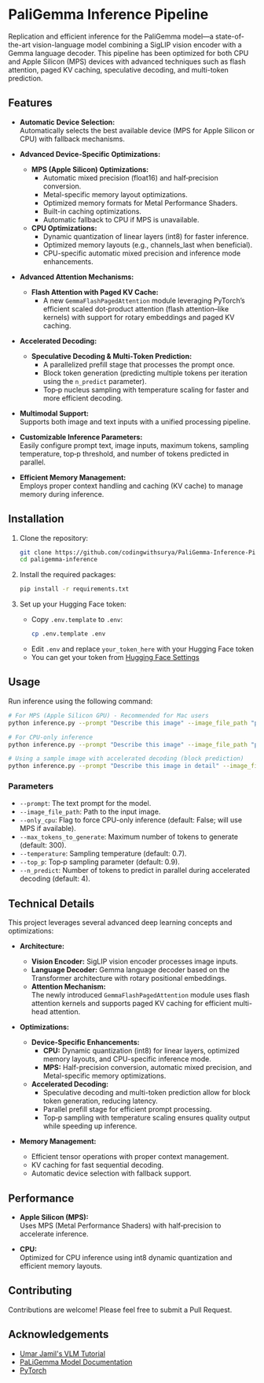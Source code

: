 # PaliGemma Inference Pipeline

Replication and efficient inference for the PaliGemma model—a state-of-the-art vision-language model combining a SigLIP vision encoder with a Gemma language decoder. This pipeline has been optimized for both CPU and Apple Silicon (MPS) devices with advanced techniques such as flash attention, paged KV caching, speculative decoding, and multi-token prediction.

## Features

- **Automatic Device Selection:**  
  Automatically selects the best available device (MPS for Apple Silicon or CPU) with fallback mechanisms.

- **Advanced Device-Specific Optimizations:**  
  - **MPS (Apple Silicon) Optimizations:**
    - Automatic mixed precision (float16) and half‑precision conversion.
    - Metal-specific memory layout optimizations.
    - Optimized memory formats for Metal Performance Shaders.
    - Built-in caching optimizations.
    - Automatic fallback to CPU if MPS is unavailable.
  - **CPU Optimizations:**
    - Dynamic quantization of linear layers (int8) for faster inference.
    - Optimized memory layouts (e.g., channels_last when beneficial).
    - CPU-specific automatic mixed precision and inference mode enhancements.

- **Advanced Attention Mechanisms:**  
  - **Flash Attention with Paged KV Cache:**  
    - A new `GemmaFlashPagedAttention` module leveraging PyTorch’s efficient scaled dot‑product attention (flash attention–like kernels) with support for rotary embeddings and paged KV caching.
  
- **Accelerated Decoding:**  
  - **Speculative Decoding & Multi‑Token Prediction:**  
    - A parallelized prefill stage that processes the prompt once.
    - Block token generation (predicting multiple tokens per iteration using the `n_predict` parameter).
    - Top‑p nucleus sampling with temperature scaling for faster and more efficient decoding.

- **Multimodal Support:**  
  Supports both image and text inputs with a unified processing pipeline.

- **Customizable Inference Parameters:**  
  Easily configure prompt text, image inputs, maximum tokens, sampling temperature, top‑p threshold, and number of tokens predicted in parallel.

- **Efficient Memory Management:**  
  Employs proper context handling and caching (KV cache) to manage memory during inference.

## Installation

1. Clone the repository:
   ```bash
   git clone https://github.com/codingwithsurya/PaliGemma-Inference-Pipeline.git
   cd paligemma-inference
   ```

2. Install the required packages:
   ```bash
   pip install -r requirements.txt
   ```

3. Set up your Hugging Face token:
   - Copy `.env.template` to `.env`:
     ```bash
     cp .env.template .env
     ```
   - Edit `.env` and replace `your_token_here` with your Hugging Face token
   - You can get your token from [Hugging Face Settings](https://huggingface.co/settings/tokens)

## Usage

Run inference using the following command:
```bash
# For MPS (Apple Silicon GPU) - Recommended for Mac users
python inference.py --prompt "Describe this image" --image_file_path "path/to/your/image.jpg"

# For CPU-only inference
python inference.py --prompt "Describe this image" --image_file_path "path/to/your/image.jpg" --only_cpu

# Using a sample image with accelerated decoding (block prediction)
python inference.py --prompt "Describe this image in detail" --image_file_path dog.jpg --max_tokens_to_generate 300 --n_predict 4

```

### Parameters

- `--prompt`: The text prompt for the model.
- `--image_file_path`: Path to the input image.
- `--only_cpu`: Flag to force CPU-only inference (default: False; will use MPS if available).
- `--max_tokens_to_generate`: Maximum number of tokens to generate (default: 300).
- `--temperature`: Sampling temperature (default: 0.7).
- `--top_p`: Top‑p sampling parameter (default: 0.9).
- `--n_predict`: Number of tokens to predict in parallel during accelerated decoding (default: 4).

## Technical Details

This project leverages several advanced deep learning concepts and optimizations:

- **Architecture:**
  - **Vision Encoder:** SigLIP vision encoder processes image inputs.
  - **Language Decoder:** Gemma language decoder based on the Transformer architecture with rotary positional embeddings.
  - **Attention Mechanism:**  
    The newly introduced `GemmaFlashPagedAttention` module uses flash attention kernels and supports paged KV caching for efficient multi-head attention.

- **Optimizations:**
  - **Device-Specific Enhancements:**
    - **CPU:** Dynamic quantization (int8) for linear layers, optimized memory layouts, and CPU-specific inference mode.
    - **MPS:** Half-precision conversion, automatic mixed precision, and Metal-specific memory optimizations.
  - **Accelerated Decoding:**
    - Speculative decoding and multi-token prediction allow for block token generation, reducing latency.
    - Parallel prefill stage for efficient prompt processing.
    - Top‑p sampling with temperature scaling ensures quality output while speeding up inference.
  
- **Memory Management:**
  - Efficient tensor operations with proper context management.
  - KV caching for fast sequential decoding.
  - Automatic device selection with fallback support.

## Performance

- **Apple Silicon (MPS):**  
  Uses MPS (Metal Performance Shaders) with half‑precision to accelerate inference.
  
- **CPU:**  
  Optimized for CPU inference using int8 dynamic quantization and efficient memory layouts.

## Contributing

Contributions are welcome! Please feel free to submit a Pull Request.

## Acknowledgements

- [Umar Jamil's VLM Tutorial](https://www.youtube.com/watch?v=vAmKB7iPkWw)
- [PaLiGemma Model Documentation](https://huggingface.co/docs/transformers/main/en/model_doc/paligemma)
- [PyTorch](https://pytorch.org/)
```
